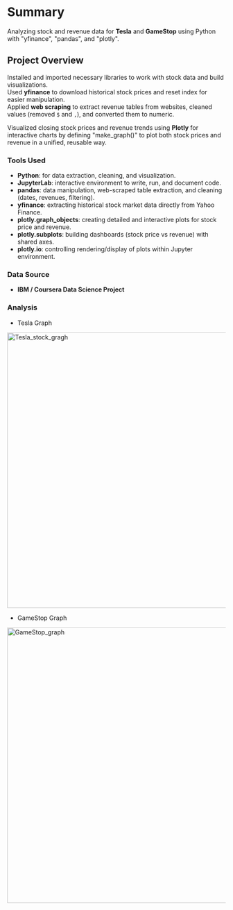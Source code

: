 # Summary
Analyzing stock and revenue data for **Tesla** and **GameStop** using Python with "yfinance", "pandas", and "plotly".
## Project Overview
Installed and imported necessary libraries to work with stock data and build visualizations.  
Used **yfinance** to download historical stock prices and reset index for easier manipulation.  
Applied **web scraping** to extract revenue tables from websites, cleaned values (removed `$` and `,`), and converted them to numeric.  

Visualized closing stock prices and revenue trends using **Plotly** for interactive charts by defining "make_graph()" to plot both stock prices and revenue in a unified, reusable way.  
### Tools Used
- **Python**: for data extraction, cleaning, and visualization.  
- **JupyterLab**: interactive environment to write, run, and document code.  
- **pandas**: data manipulation, web-scraped table extraction, and cleaning (dates, revenues, filtering).  
- **yfinance**: extracting historical stock market data directly from Yahoo Finance.  
- **plotly.graph_objects**: creating detailed and interactive plots for stock price and revenue.  
- **plotly.subplots**: building dashboards (stock price vs revenue) with shared axes.  
- **plotly.io**: controlling rendering/display of plots within Jupyter environment.  
### Data Source
- **IBM / Coursera Data Science Project**
### Analysis

- Tesla Graph
  
<img width="1336" height="635" alt="Tesla_stock_gragh" src="https://github.com/user-attachments/assets/498fba5a-a58a-4dd0-a099-5294e1c587e5" />

- GameStop Graph
  
<img width="1340" height="635" alt="GameStop_graph" src="https://github.com/user-attachments/assets/cd309d84-6cc1-42c4-ba74-04e65f6271a6" />
